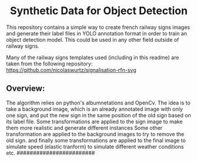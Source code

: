 <div align="center">
  <h1> Synthetic Data for Object Detection </h1>
</div>

This repository contains a simple way to create french railway signs images and generate their label files in YOLO annotation format in order to train an object detection model. This could be used in any other field outside of railway signs.

Many of the railway signs templates used (including in this readme) are taken from the following repository: https://github.com/nicolaswurtz/signalisation-rfn-svg

## Overview:
The algorithm relies on python's albumnetations and OpenCv.
The idea is to take a background image, which is an already annotated image with only one sign, 
and put the new sign in the same position of the old sign 
based on its label file. 
Some transformations are applied to the sign image to make them more realistic
and generate different instances
Some other transformation are applied to the background images to try to remove the old sign. 
and finally some transformations are applied to the final image to simulate speed (elastic tranform)
to simulate different weather conditions etc.
########################
